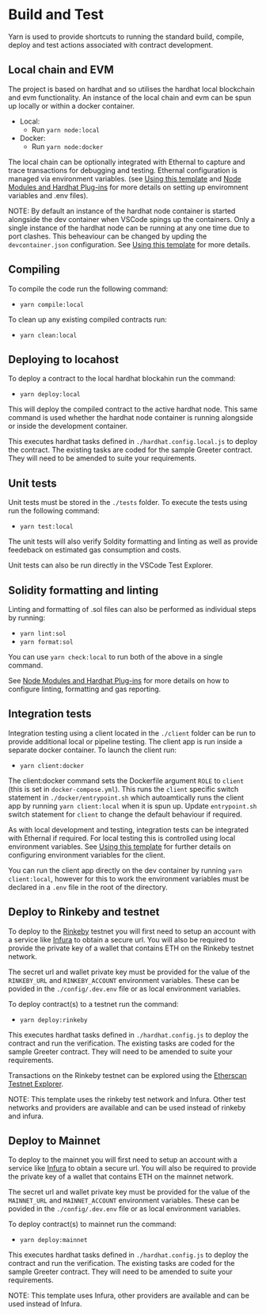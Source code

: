 # **Build and Test**

Yarn is used to provide shortcuts to running the standard build, compile, deploy and test actions associated with contract development.  

## **Local chain and EVM**

The project is based on hardhat and so utilises the hardhat local blockchain and evm functionality.  An instance of the local chain and evm can be spun up locally or within a docker container.

- Local: 
  - Run `yarn node:local`
- Docker:
  - Run `yarn node:docker`

The local chain can be optionally integrated with Ethernal to capture and trace transactions for debugging and testing. Ethernal configuration is managed via environment variables. (see [Using this template](./USING_THIS_TEMPLATE.md) and [Node Modules and Hardhat Plug-ins](./NODE_MODULES.md) for more details on setting up enviromnent variables and .env files).

NOTE: By default an instance of the hardhat node container is started alongside the dev container when VSCode spings up the containers.  Only a single instance of the hardhat node can be running at any one time due to port clashes.  This beheaviour can be changed by upding the `devcontainer.json` configuration.  See [Using this template](./USING_THIS_TEMPLATE.md) for more details.

## **Compiling**

To compile the code run the following command:

- `yarn compile:local`

To clean up any existing compiled contracts run:

- `yarn clean:local`

## **Deploying to locahost**

To deploy a contract to the local hardhat blockahin run the command:

- `yarn deploy:local`

This will deploy the compiled contract to the active hardhat node.  This same command is used whether the hardhat node container is running alongside or inside the development container.

This executes hardhat tasks defined in `./hardhat.config.local.js` to deploy the contract.  The existing tasks are coded for the sample Greeter contract.  They will need to be amended to suite your requirements.

## **Unit tests**

Unit tests must be stored in the `./tests` folder.  To execute the tests using run the following command:

- `yarn test:local`

The unit tests will also verify Soldity formatting and linting as well as provide feedeback on estimated gas consumption and costs.

Unit tests can also be run directly in the VSCode Test Explorer.

## **Solidity formatting and linting**

Linting and formatting of .sol files can also be performed as individual steps by running:

- `yarn lint:sol`
- `yarn format:sol`

You can use `yarn check:local` to run both of the above in a single command.

See [Node Modules and Hardhat Plug-ins](./NODE_MODULES.md) for more details on how to configure linting, formatting and gas reporting.

## **Integration tests**

Integration testing using a client located in the `./client` folder can be run to provide additional local or pipeline testing.  The client app is run inside a separate docker container.  To launch the client run:

- `yarn client:docker`

The client:docker command sets the Dockerfile argument `ROLE` to `client` (this is set in `docker-compose.yml`).  This runs the `client` specific switch statement in `./docker/entrypoint.sh` which autoamtically runs the client app by running `yarn client:local` when it is spun up.  Update `entrypoint.sh` switch statement for `client` to change the default behaviour if required.

As with local development and testing, integration tests can be integrated with Ethernal if required.  For local testing this is controlled using local environment variables.  See [Using this template](./USING_THIS_TEMPLATE.md) for further details on configuring environment variables for the client.

You can run the client app directly on the dev container by running `yarn client:local`, however for this to work the environment variables must be declared in a `.env` file in the root of the directory.

## **Deploy to Rinkeby and testnet**

To deploy to the [Rinkeby](https://www.rinkeby.io/#stats) testnet you will first need to setup an account with a service like [Infura](https://infura.io/) to obtain a secure url.  You will also be required to provide the private key of a wallet that contains ETH on the Rinkeby testnet network.

The secret url and wallet private key must be provided for the value of the `RINKEBY_URL` and `RINKEBY_ACCOUNT` environment variables.  These can be povided in the `./config/.dev.env` file or as local environment variables.

To deploy contract(s) to a testnet run the command:

- `yarn deploy:rinkeby`

This executes hardhat tasks defined in `./hardhat.config.js` to deploy the contract and run the verification.  The existing tasks are coded for the sample Greeter contract.  They will need to be amended to suite your requirements.

Transactions on the Rinkeby testnet can be explored using the [Etherscan Testnet Explorer](https://rinkeby.etherscan.io/).

NOTE: This template uses the rinkeby test network and Infura.  Other test networks and providers are available and can be used instead of rinkeby and infura.

## **Deploy to Mainnet**

To deploy to the mainnet you will first need to setup an account with a service like [Infura](https://infura.io/) to obtain a secure url.  You will also be required to provide the private key of a wallet that contains ETH on the mainnet network.

The secret url and wallet private key must be provided for the value of the `MAINNET_URL` and `MAINNET_ACCOUNT` environment variables.  These can be povided in the `./config/.dev.env` file or as local environment variables.

To deploy contract(s) to mainnet run the command:

- `yarn deploy:mainnet`

This executes hardhat tasks defined in `./hardhat.config.js` to deploy the contract and run the verification.  The existing tasks are coded for the sample Greeter contract.  They will need to be amended to suite your requirements.

NOTE: This template uses Infura, other  providers are available and can be used instead of Infura.